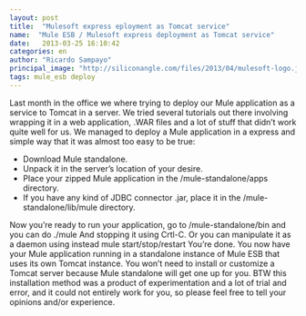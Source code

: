 ```yaml
---
layout: post
title:  "Mulesoft express eployment as Tomcat service"
name:  "Mule ESB / Mulesoft express deployment as Tomcat service"
date:   2013-03-25 16:10:42
categories: en
author: "Ricardo Sampayo"
principal_image: "http://siliconangle.com/files/2013/04/mulesoft-logo.jpg"
tags: mule_esb deploy
---
```


Last month in the office we where trying to deploy our Mule application as a service to Tomcat in a server. We tried several tutorials out there involving wrapping it in a web application, .WAR files and a lot of stuff that didn’t work quite well for us.
We managed to deploy a Mule application in a express and simple way that it was almost too easy to be true:

- Download Mule standalone.
- Unpack it in the server’s location of your desire. 
- Place your zipped Mule application in the /mule-standalone/apps directory.
- If you have any kind of JDBC connector .jar, place it in the /mule-standalone/lib/mule directory.



Now you’re ready to run your application, go to  /mule-standalone/bin and you can do
./mule
And stopping it using Crtl-C.
Or you can manipulate it as a daemon using instead
mule start/stop/restart
You’re done.
You now have your Mule application running in a standalone instance of Mule ESB that uses its own Tomcat instance. You won’t need to install or customize a Tomcat server because Mule standalone will get one up for you.
BTW this installation method was a product of experimentation and a lot of trial and error, and it could not entirely work for you, so please feel free to tell your opinions and/or experience.


